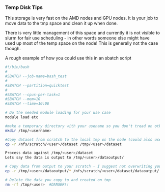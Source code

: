 ### Temp Disk Tips

This storage is very fast on the AMD nodes and GPU nodes.  It is your job to move data to the tmp space and clean it up when done.

There is very little management of this space and currently it is not visible to slurm for fair use scheduling - in other words someone else might have used up most of the temp space on the node!  This is generally not the case though.

A rough example of how you could use this in an sbatch script

```bash
#!/bin/bash
#
#SBATCH --job-name=bash_test
#
#SBATCH --partition=quicktest
#
#SBATCH --cpus-per-task=1
#SBATCH --mem=1G
#SBATCH --time=10:00

# Do the needed module loading for your use case
module load etc

#make a temporary directory with your usename so you don't tread on others
mkdir /tmp/<username>

#Copy dataset from scratch to the local tmp on the node (could also use rsync)
cp -r /nfs/scratch/<user>/dataset /tmp/<user>/dataset

Process data against /tmp/<user>/dataset
Lets say the data is output to /tmp/<user>/dataoutput/

# Copy data from output to your scratch - I suggest not overwriting your original dataset!
cp -r /tmp/<user>/dataoutput/* /nfs/scratch/<user>/dataset/dataoutput/

# Delete the data you copy to and created on tmp
rm -rf /tmp/<user>  #DANGER!!  
```